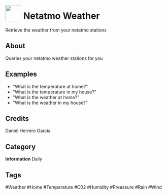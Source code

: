 # <img src="https://raw.githack.com/FortAwesome/Font-Awesome/master/svgs/solid/home.svg" card_color="#FF8500" width="50" height="50" style="vertical-align:bottom"/> Netatmo Weather
Retrieve the weather from your netatmo stations

## About
Queries your netatmo weather stations for you

## Examples
* "What is the temperature at home?"
* "What is the temperature in my house?"
* "What is the weather at home?"
* "What is the weather in my house?"

## Credits
Daniel Herrero García

## Category
**Information**
Daily

## Tags
#Weather
#Home
#Temperature
#C02
#Humidity
#Preassure
#Rain
#Wind

